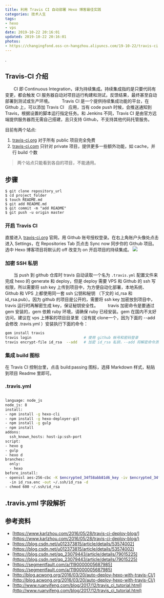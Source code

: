 ```yaml
---
title: 利用 Travis CI 自动部署 Hexo 博客最佳实践
categories: 技术人生
tags: 
- hexo
- vps
date: 2019-10-22 20:16:01
updated: 2019-10-22 20:16:01
photos:
- https://changingfond.oss-cn-hangzhou.aliyuncs.com/19-10-22/travis-ci.png
---
```

.
<!--more-->

## Travis-CI 介绍

　　CI 即 Continuous Integration，译为持续集成。持续集成指的是只要代码有变更，都会触发 CI 服务器自动对项目运行构建和测试，反馈结果，最终甚至自动部署到测试或生产环境。
　　Travis CI 是一个提供持续集成功能的平台，在 Github 上，可以添加 Travis CI　应用，当有 code push 时候，会推送通知到 Travis，根据设置的脚本运行指定任务。和 Jenkins 不同，Travis CI 是由官方远端提供服务器而无需自己搭建，且只支持 Github，不支持其他代码托管服务。

目前有两个站点:
1. [travis-ci.org](https://travis-ci.org) 对于所有 public 项目完全免费
2. [travis-ci.com](https://travis-ci.com) 只针对 private 项目，提供更多一些额外功能，如 cache，并行 build 个数

> 两个站点只能看到各自的项目，不能通用。

## 步骤
```
$ git clone repository_url
$ cd project_folder
$ touch README.md
$ git add README.md
$ git commit -m "add README"
$ git push -u origin master
```

### 开启 Travis CI

直接进入 [travis-ci.org](https://travis-ci.org) 官网，用 Github 账号授权登录。在右上角账户头像处点击进入 Settings，在 Repositories Tab 页点击 Sync now 同步你的 Github 项目。选中 Hexo 博客项目将默认的 off 改变为 on 开启项目的持续集成。
![](https://changingfond.oss-cn-hangzhou.aliyuncs.com/19-10-22/QQ%E6%88%AA%E5%9B%BE20191023193143.jpg)

### 加密 SSH 私钥

　　当 push 到 github 仓库时 travis 自动读取一个名为 `.travis.yml` 配置文件来完成 hexo 的 generate 和 deploy，但是 deploy 需要 VPS 和 Github 的 ssh 写权限，所以需要将 ssh key 上传到项目中，为方便自动化部署，本地系统、Github 和 VPS 上都使用同一套 ssh 公钥和秘钥 （下文的 id_rsa 和 id_rsa.pub）。因为 github 的项目是公开的，需要将 ssh key 加密放到项目中，travis 运行时再解密生成 key，保证秘钥安全性。
　　travis 加密命令是要通过 gem 安装的，gem 依赖 ruby 环境，请确保 ruby 已经安装。gem 在国内不太好访问，建议在 vps 上博客的项目目录里（没有就 clone一个，因为下面的 --add 会修改 .travis.yml ）安装执行下面的命令：

```bash
gem install travis
travis login                        # 使用 github 帐号和密码登录
travis encrypt-file id_rsa  --add   # 加密 id_rsa 私钥，--add 将解密命令添加到 .travis.yml
```

### 集成 build 图标

在 Travis CI 控制台里，点击 build:passing 图标，选择 Markdown 样式，粘贴到项目 Readme 里即可。

### .travis.yml

```bash

language: node_js
node_js: 8
install:
- npm install -g hexo-cli
- npm install -g hexo-deployer-git
- npm install -g gulp
- npm install
addons:
  ssh_known_hosts: host-ip:ssh-port
script:
- hexo g
- gulp
- hexo d
branches:
  only:
  - hexo
before_install:
- openssl aes-256-cbc -K $encrypted_34f58abb81d6_key -iv $encrypted_34f58abb81d6_iv
  -in id_rsa.enc -out ~/.ssh/id_rsa -d
- chmod 600 ~/.ssh/id_rsa

```

## .travis.yml 字段解析

## 参考资料

- [https://www.karlzhou.com/2016/05/28/travis-ci-deploy-blog/](https://www.karlzhou.com/2016/05/28/travis-ci-deploy-blog/)
- [https://blog.csdn.net/u012373815/article/details/53574002](https://blog.csdn.net/u012373815/article/details/53574002)
- [https://blog.csdn.net/qq_23079443/article/details/79015225](https://blog.csdn.net/qq_23079443/article/details/79015225)
- [https://segmentfault.com/a/1190000005687985](https://segmentfault.com/a/1190000005687985)
- [http://blog.acwong.org/2016/03/20/auto-deploy-hexo-with-travis-CI/](http://blog.acwong.org/2016/03/20/auto-deploy-hexo-with-travis-CI/)
- [http://www.ruanyifeng.com/blog/2017/12/travis_ci_tutorial.html](http://www.ruanyifeng.com/blog/2017/12/travis_ci_tutorial.html)